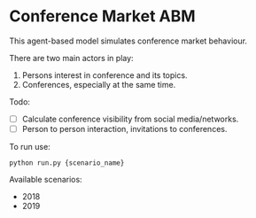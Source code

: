 Conference Market ABM
======================

This agent-based model simulates conference market behaviour.

There are two main actors in play:

1. Persons interest in conference and its topics.
2. Conferences, especially at the same time.

Todo:

- [ ] Calculate conference visibility from social media/networks.
- [ ] Person to person interaction, invitations to conferences.

To run use:

```shell
python run.py {scenario_name}
```

Available scenarios:

- 2018
- 2019

